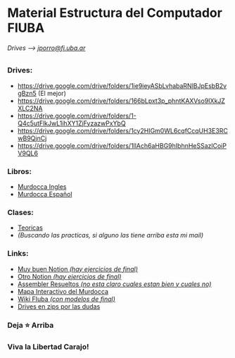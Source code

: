 # Material Estructura del Computador FIUBA
###### Drives --> jporro@fi.uba.ar

### Drives:
* https://drive.google.com/drive/folders/1ie9ieyASbLvhabaRNlBJpEsbB2vgBzn5 (El mejor)
* https://drive.google.com/drive/folders/166bLpxt3p_phntKAXVso9IXkJZXLC2NA
* https://drive.google.com/drive/folders/1-Q4c5utFlkJwL1ihXY1ZjFyzazwPxYbQ
* https://drive.google.com/drive/folders/1cy2HIGm0WL6cqfCcqUH3E3RCwB9QjnCj
* https://drive.google.com/drive/folders/1llAch6aHBG9hIbhnHeSSazlCoiPV9QL6

### Libros:
* [Murdocca Ingles](https://drive.google.com/file/d/1MhZQ2r_Ok2Cm509sQ2-7oUbSjUOalvNY/view?usp=sharing)
* [Murdocca Español](https://drive.google.com/file/d/1YuY4BiHoeHq5nGd5YZvk95IYsg-QjgHJ/view?usp=sharing)

<!-- Agregar Ginzburg -->

### Clases:
* [Teoricas ](https://drive.google.com/drive/folders/1vm0VCwdS6_fx9IVMjwp08IHxVP4R6aAh?usp=sharing)
* _(Buscando las practicas, si alguno las tiene arriba esta mi mail)_

### Links:
* [Muy buen Notion _(hay ejercicios de final)_](https://knotty-enquiry-da1.notion.site/Estructura-del-Computador-fca7cf5347cd402ab137e166facb31cf)
* [Otro Notion _(hay ejercicios de final)_](https://cmauro-fiuba.notion.site/cmauro-fiuba/Estructura-del-Computador-6f3b257589a743a885af1d1d07ba06a4)
* [Assembler Resueltos _(no esta claro cuales estan bien y cuales no)_](https://github.com/Lukas-De-Angelis-Riva/66.70-Estructura-del-computador)
* [Mapa Interactivo del Murdocca](https://fede.dm/figure-610)
* [Wiki FIuba _(con modelos de final)_](http://wiki.foros-fiuba.com.ar/materias:66:70)
* [Drives en zips por las dudas](https://drive.google.com/drive/u/1/folders/1gEFW65eulv041XpZFRDRVdU3rIsGle5Z)
<!-- https://sites.radford.edu/~mhtay/CPSC352/ -->

  
### Deja **⭐** Arriba
### Viva la Libertad Carajo!
